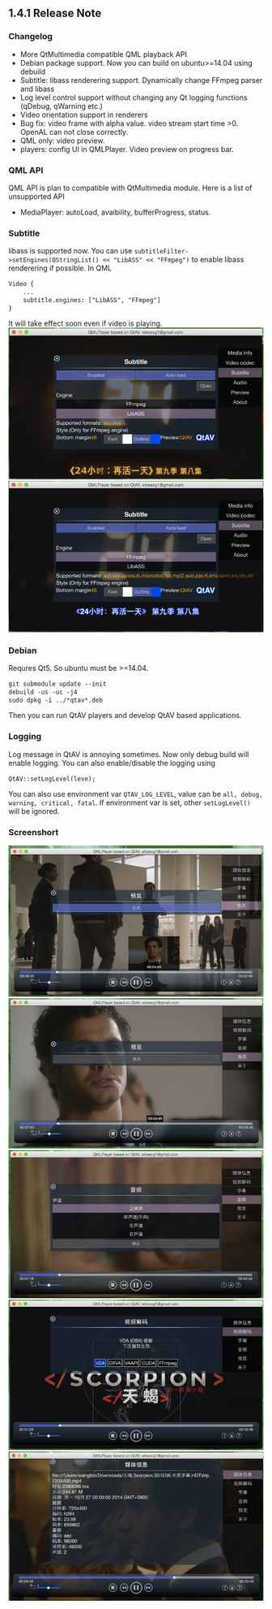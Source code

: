 ## 1.4.1 Release Note


### Changelog

- More QtMultimedia compatible QML playback API
- Debian package support. Now you can build on ubuntu>=14.04 using debuild
- Subtitle: libass renderering support. Dynamically change FFmpeg parser and libass
- Log level control support without changing any Qt logging functions (qDebug, qWarning etc.)
- Video orientation support in renderers
- Bug fix: video frame with alpha value. video stream start time >0. OpenAL can not close correctly.
- QML only: video preview.
- players: config UI in QMLPlayer. Video preview on progress bar.


### QML API

QML API is plan to compatible with QtMultimedia module. Here is a list of unsupported API
- MediaPlayer: autoLoad, avaibility, bufferProgress, status.


### Subtitle

libass is supported now. You can use `subtitleFilter->setEngines(QStringList() << "LibASS" << "FFmpeg")` to enable libass renderering if possible. In QML

    Video {
        ...
        subtitle.engines: ["LibASS", "FFmpeg"]
    }

It will take effect soon even if video is playing.
![](images/QMLPlayer1.4.1-subtitle-ass-en_US.jpg "libass")
![](images/QMLPlayer1.4.1-subtitle-ffmpeg-en_US.jpg "ffmpeg")

### Debian

Requres Qt5. So ubuntu must be >=14.04.

    git submodule update --init
    debuild -us -uc -j4
    sudo dpkg -i ../*qtav*.deb

Then you can run QtAV players and develop QtAV based applications.

### Logging

Log message in QtAV is annoying sometimes. Now only debug build will enable logging. You can also enable/disable the logging using

    QtAV::setLogLevel(leve);

You can also use environment var `QTAV_LOG_LEVEL`, value can be `all, debug, warning, critical, fatal`. If environment var is set, other `setLogLevel()` will be ignored.



### Screenshort

![](images/QMLPlayer1.4.1-preview-zh_CN.jpg "progress bar preview")
![](images/QMLPlayer1.4.1-preview-disabled-zh_CN.jpg "progress bar preview disabled")
![](images/QMLPlayer1.4.1-audio-zh_CN.jpg "audio config page")
![](images/QMLPlayer1.4.1-decoders-zh_CN.jpg "decoder config page")
![](images/QMLPlayer1.4.1-mediainfo-zh_CN.jpg "Media info page")
